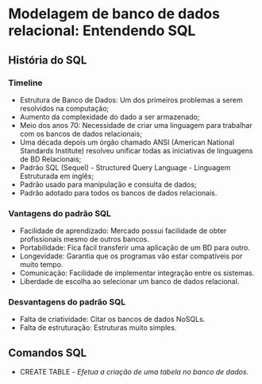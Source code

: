 # Modelagem de banco de dados relacional: Entendendo SQL

## História do SQL

### Timeline 

- Estrutura de Banco de Dados: Um dos primeiros problemas a serem resolvidos na computação;
- Aumento da complexidade do dado a ser armazenado;
- Meio dos anos 70: Necessidade de criar uma linguagem para trabalhar com os bancos de dados relacionais;
- Uma década depois um órgão chamado ANSI (American National Standards Institute) resolveu unificar todas as iniciativas de linguagens de BD Relacionais;
- Padrão SQL (Sequel) - Structured Query Language - Linguagem Estruturada em inglês;
- Padrão usado para manipulação e consulta de dados;
- Padrão adotado para todos os bancos de dados relacionais.


### Vantagens do padrão SQL

- Facilidade de aprendizado: Mercado possui facilidade de obter profissionais mesmo de outros bancos.
- Portabilidade: Fica fácil transferir uma aplicação de um BD para outro.
- Longevidade: Garantia que os programas vão estar compatíveis por muito tempo.
- Comunicação: Facilidade de implementar integração entre os sistemas.
- Liberdade de escolha ao selecionar um banco de dados relacional.

### Desvantagens do padrão SQL

- Falta de criatividade: Citar os bancos de dados NoSQLs.
- Falta de estruturação: Estruturas muito simples.

## Comandos SQL

- CREATE TABLE - *Efetua a criação de uma tabela no banco de dados.*
